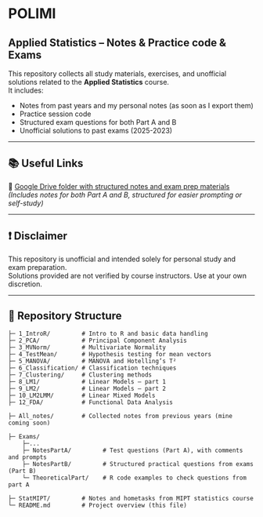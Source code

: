 # POLIMI
## Applied Statistics – Notes & Practice code & Exams

This repository collects all study materials, exercises, and unofficial solutions related to the **Applied Statistics** course.  
It includes:

- Notes from past years and my personal notes (as soon as I export them)
- Practice session code 
- Structured exam questions for both Part A and B
- Unofficial solutions to past exams (2025-2023)

---

## 📚 Useful Links

🔗 [Google Drive folder with structured notes and exam prep materials](https://drive.google.com/drive/folders/1BYhUS8D8mYHpwK8SxYw789m4JBV9cqYf?usp=sharing)  
*(Includes notes for both Part A and B, structured for easier prompting or self-study)*

---

## ❗ Disclaimer

This repository is unofficial and intended solely for personal study and exam preparation.  
Solutions provided are not verified by course instructors. Use at your own discretion.

---

## 📁 Repository Structure
```
├─ 1_IntroR/         # Intro to R and basic data handling  
├─ 2_PCA/            # Principal Component Analysis  
├─ 3_MVNorm/         # Multivariate Normality  
├─ 4_TestMean/       # Hypothesis testing for mean vectors  
├─ 5_MANOVA/         # MANOVA and Hotelling’s T²  
├─ 6_Classification/ # Classification techniques  
├─ 7_Clustering/     # Clustering methods  
├─ 8_LM1/            # Linear Models – part 1  
├─ 9_LM2/            # Linear Models – part 2  
├─ 10_LM2LMM/        # Linear Mixed Models  
├─ 12_FDA/           # Functional Data Analysis  

├─ All_notes/        # Collected notes from previous years (mine coming soon)  

├─ Exams/  
    ├─...
    ├─ NotesPartA/         # Test questions (Part A), with comments and prompts  
    ├─ NotesPartB/         # Structured practical questions from exams (Part B)  
    └─ TheoreticalPart/    # R code examples to check questions from part A

├─ StatMIPT/         # Notes and hometasks from MIPT statistics course
└─ README.md         # Project overview (this file)
```  

